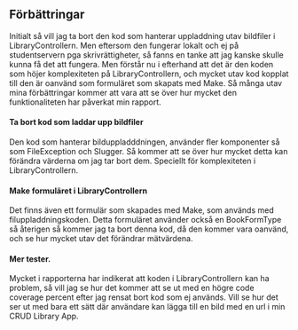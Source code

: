 <h2>Förbättringar</h2>
<p>
  Initialt så vill jag ta bort den kod som hanterar uppladdning utav bildfiler i LibraryControllern. Men eftersom den fungerar lokalt och ej på studentservern pga skrivrättigheter, så fanns en tanke att jag kanske skulle kunna få det att fungera. Men förstår nu i efterhand att det är den koden som höjer komplexiteten på LibraryControllern, och mycket utav kod kopplat till den är oanvänd som formuläret som skapats med Make. Så många utav mina förbättringar kommer att vara att se över hur mycket den funktionaliteten har påverkat min rapport.
</p>

<h4>Ta bort kod som laddar upp bildfiler</h4>
<p>
  Den kod som hanterar bilduppladddningen, använder fler komponenter så som FileException och Slugger. Så kommer att se över hur mycket detta kan förändra värderna om jag tar bort dem. Speciellt för komplexiteten i LibraryControllern.
</p>
<h4>
  Make formuläret i LibraryControllern
</h4>
<p>
  Det finns även ett formulär som skapades med Make, som används med filuppladdningskoden. Detta formuläret använder också en BookFormType så återigen så kommer jag ta bort denna kod, då den kommer vara oanvänd, och se hur mycket utav det förändrar mätvärdena.
</p>
<h4>Mer tester.</h4>
<p>
  Mycket i rapporterna har indikerat att koden i LibraryControllern kan ha problem, så vill jag se hur det kommer att se ut med en högre code coverage percent efter jag rensat bort kod som ej används. Vill se hur det ser ut med bara ett sätt där användare kan lägga till en bild med en url i min CRUD Library App.
</p>